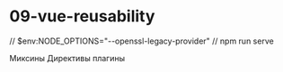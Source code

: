# 09-vue-reusability

// $env:NODE_OPTIONS="--openssl-legacy-provider"
// npm run serve

Миксины Директивы плагины

